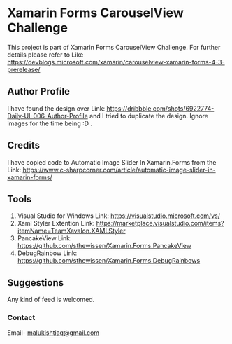 # Xamarin Forms CarouselView Challenge

This project is part of Xamarin Forms CarouselView Challenge. For further details please refer to Like https://devblogs.microsoft.com/xamarin/carouselview-xamarin-forms-4-3-prerelease/

## Author Profile
I have found the design over Link: https://dribbble.com/shots/6922774-Daily-UI-006-Author-Profile and I tried to duplicate the design. Ignore images for the time being :D .

## Credits
I have copied code to Automatic Image Slider In Xamarin.Forms from the Link: https://www.c-sharpcorner.com/article/automatic-image-slider-in-xamarin-forms/

## Tools
1. Visual Studio for Windows Link: https://visualstudio.microsoft.com/vs/
2. Xaml Styler Extention Link: https://marketplace.visualstudio.com/items?itemName=TeamXavalon.XAMLStyler
3. PancakeView Link: https://github.com/sthewissen/Xamarin.Forms.PancakeView
4. DebugRainbow Link: https://github.com/sthewissen/Xamarin.Forms.DebugRainbows

## Suggestions
Any kind of feed is welcomed.

### Contact
Email- malukishtiaq@gmail.com
